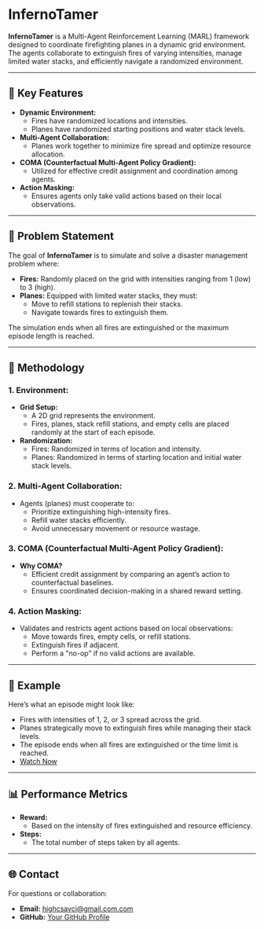 # InfernoTamer

**InfernoTamer** is a Multi-Agent Reinforcement Learning (MARL) framework designed to coordinate firefighting planes in a dynamic grid environment. The agents collaborate to extinguish fires of varying intensities, manage limited water stacks, and efficiently navigate a randomized environment.

---

## 🌟 Key Features

- **Dynamic Environment:**
  - Fires have randomized locations and intensities.
  - Planes have randomized starting positions and water stack levels.
- **Multi-Agent Collaboration:**
  - Planes work together to minimize fire spread and optimize resource allocation.
- **COMA (Counterfactual Multi-Agent Policy Gradient):**
  - Utilized for effective credit assignment and coordination among agents.
- **Action Masking:**
  - Ensures agents only take valid actions based on their local observations.

---

## 🎯 Problem Statement

The goal of **InfernoTamer** is to simulate and solve a disaster management problem where:

- **Fires:** Randomly placed on the grid with intensities ranging from 1 (low) to 3 (high).
- **Planes:** Equipped with limited water stacks, they must:
  - Move to refill stations to replenish their stacks.
  - Navigate towards fires to extinguish them.

The simulation ends when all fires are extinguished or the maximum episode length is reached.

---

## 🚀 Methodology

### 1. **Environment:**
- **Grid Setup:**
  - A 2D grid represents the environment.
  - Fires, planes, stack refill stations, and empty cells are placed randomly at the start of each episode.
- **Randomization:**
  - Fires: Randomized in terms of location and intensity.
  - Planes: Randomized in terms of starting location and initial water stack levels.

### 2. **Multi-Agent Collaboration:**
- Agents (planes) must cooperate to:
  - Prioritize extinguishing high-intensity fires.
  - Refill water stacks efficiently.
  - Avoid unnecessary movement or resource wastage.

### 3. **COMA (Counterfactual Multi-Agent Policy Gradient):**
- **Why COMA?**
  - Efficient credit assignment by comparing an agent’s action to counterfactual baselines.
  - Ensures coordinated decision-making in a shared reward setting.

### 4. **Action Masking:**
- Validates and restricts agent actions based on local observations:
  - Move towards fires, empty cells, or refill stations.
  - Extinguish fires if adjacent.
  - Perform a "no-op" if no valid actions are available.

---

## 🧪 Example

Here’s what an episode might look like:

- Fires with intensities of 1, 2, or 3 spread across the grid.
- Planes strategically move to extinguish fires while managing their stack levels.
- The episode ends when all fires are extinguished or the time limit is reached.
- [Watch Now]()
---

## 📊 Performance Metrics

- **Reward:**
  - Based on the intensity of fires extinguished and resource efficiency.
- **Steps:**
  - The total number of steps taken by all agents.

---

## 🌐 Contact

For questions or collaboration:
- **Email:** highcsavci@gmail.com.com
- **GitHub:** [Your GitHub Profile](https://github.com/highcansavci)
